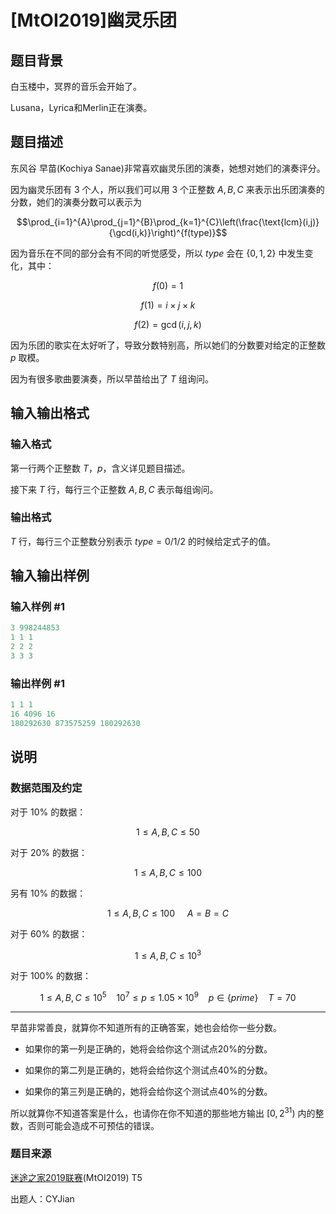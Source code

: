# [MtOI2019]幽灵乐团

## 题目背景

白玉楼中，冥界的音乐会开始了。

Lusana，Lyrica和Merlin正在演奏。

## 题目描述

东风谷 早苗(Kochiya Sanae)非常喜欢幽灵乐团的演奏，她想对她们的演奏评分。

因为幽灵乐团有 $3$ 个人，所以我们可以用 $3$ 个正整数 $A,B,C$ 来表示出乐团演奏的分数，她们的演奏分数可以表示为

$$\prod_{i=1}^{A}\prod_{j=1}^{B}\prod_{k=1}^{C}\left(\frac{\text{lcm}(i,j)}{\gcd(i,k)}\right)^{f(type)}$$

因为音乐在不同的部分会有不同的听觉感受，所以 $type$ 会在 $\{0,1,2\}$ 中发生变化，其中：

$$f(0)=1$$

$$f(1)=i \times j \times k$$

$$f(2)=\gcd(i,j,k)$$

因为乐团的歌实在太好听了，导致分数特别高，所以她们的分数要对给定的正整数 $p$ 取模。

因为有很多歌曲要演奏，所以早苗给出了 $T$ 组询问。

## 输入输出格式

### 输入格式

第一行两个正整数 $T$，$p$，含义详见题目描述。

接下来 $T$ 行，每行三个正整数 $A,B,C$ 表示每组询问。

### 输出格式

$T$ 行，每行三个正整数分别表示 $type=0/1/2$ 的时候给定式子的值。

## 输入输出样例

### 输入样例 #1

```cpp
3 998244853
1 1 1
2 2 2
3 3 3

```
### 输出样例 #1

```cpp
1 1 1
16 4096 16
180292630 873575259 180292630

```
## 说明

### 数据范围及约定

对于 $10\%$ 的数据：

$$ 1\leq A,B,C\leq 50 $$

对于 $20\%$ 的数据：

$$ 1\leq A,B,C\leq 100 $$

另有 $10\%$ 的数据：

$$ 1\leq A,B,C\leq 100\ \ \ \ \ A=B=C $$

对于 $60\%$ 的数据：

$$ 1\leq A,B,C\leq 10^3 $$

对于 $100\%$ 的数据：

$$ 1\leq A,B,C\leq 10^5 \ \ \ \ 10^7 \leq p \leq 1.05\times 10^9\ \ \ \ p\in \{ prime\} \ \ \ \ T =70$$

---

早苗非常善良，就算你不知道所有的正确答案，她也会给你一些分数。

* 如果你的第一列是正确的，她将会给你这个测试点$20\%$的分数。

* 如果你的第二列是正确的，她将会给你这个测试点$40\%$的分数。

* 如果你的第三列是正确的，她将会给你这个测试点$40\%$的分数。

所以就算你不知道答案是什么，也请你在你不知道的那些地方输出 $[0,2^{31})$ 内的整数，否则可能会造成不可预估的错误。

### 题目来源

[迷途之家2019联赛](https://www.luogu.org/contest/20135)(MtOI2019) T5

出题人：CYJian

